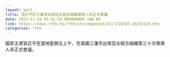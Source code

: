 ```yaml
---
layout: post
title: 習近平於三藩市出席亞太經合組織領導人非正式會議
date: 2023-11-18 03:31:58.000000000 +08:00
link: https://news.rthk.hk/rthk/ch/component/k2/1728347-20231118.htm
categories: rthk
---
```


國家主席習近平在當地星期五上午，在美國三藩市出席亞太經合組織第三十次領導人非正式會議。
